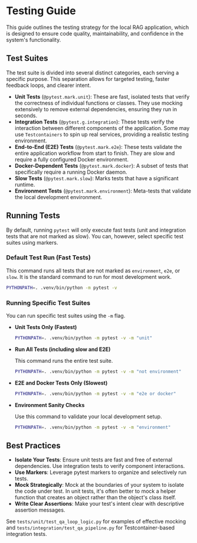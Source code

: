 # Testing Guide

This guide outlines the testing strategy for the local RAG application, which is designed to ensure code quality, maintainability, and confidence in the system's functionality.

## Test Suites

The test suite is divided into several distinct categories, each serving a specific purpose. This separation allows for targeted testing, faster feedback loops, and clearer intent.

-   **Unit Tests** (`@pytest.mark.unit`): These are fast, isolated tests that verify the correctness of individual functions or classes. They use mocking extensively to remove external dependencies, ensuring they run in seconds.
-   **Integration Tests** (`@pytest.g.integration`): These tests verify the interaction between different components of the application. Some may use `Testcontainers` to spin up real services, providing a realistic testing environment.
-   **End-to-End (E2E) Tests** (`@pytest.mark.e2e`): These tests validate the entire application workflow from start to finish. They are slow and require a fully configured Docker environment.
-   **Docker-Dependent Tests** (`@pytest.mark.docker`): A subset of tests that specifically require a running Docker daemon.
-   **Slow Tests** (`@pytest.mark.slow`): Marks tests that have a significant runtime.
-   **Environment Tests** (`@pytest.mark.environment`): Meta-tests that validate the local development environment.

## Running Tests

By default, running `pytest` will only execute fast tests (unit and integration tests that are not marked as slow). You can, however, select specific test suites using markers.

### Default Test Run (Fast Tests)

This command runs all tests that are not marked as `environment`, `e2e`, or `slow`. It is the standard command to run for most development work.

```bash
PYTHONPATH=. .venv/bin/python -m pytest -v
```

### Running Specific Test Suites

You can run specific test suites using the `-m` flag.

-   **Unit Tests Only (Fastest)**

    ```bash
    PYTHONPATH=. .venv/bin/python -m pytest -v -m "unit"
    ```

-   **Run All Tests (including slow and E2E)**

    This command runs the entire test suite.

    ```bash
    PYTHONPATH=. .venv/bin/python -m pytest -v -m "not environment"
    ```

-   **E2E and Docker Tests Only (Slowest)**

    ```bash
    PYTHONPATH=. .venv/bin/python -m pytest -v -m "e2e or docker"
    ```

-   **Environment Sanity Checks**

    Use this command to validate your local development setup.

    ```bash
    PYTHONPATH=. .venv/bin/python -m pytest -v -m "environment"
    ```

## Best Practices

-   **Isolate Your Tests**: Ensure unit tests are fast and free of external dependencies. Use integration tests to verify component interactions.
-   **Use Markers**: Leverage pytest markers to organize and selectively run tests.
-   **Mock Strategically**: Mock at the boundaries of your system to isolate the code under test. In unit tests, it's often better to mock a helper function that creates an object rather than the object's class itself.
-   **Write Clear Assertions**: Make your test's intent clear with descriptive assertion messages.

See `tests/unit/test_qa_loop_logic.py` for examples of effective mocking and `tests/integration/test_qa_pipeline.py` for Testcontainer-based integration tests.

